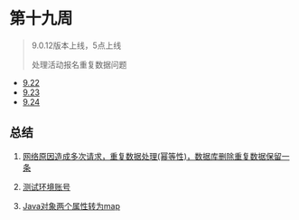 # 第十九周

> 9.0.12版本上线，5点上线
>
> 处理活动报名重复数据问题

- [9.22](9.22.md)
- [9.23](9.23.md)
- [9.24](9.24.md)

## 总结

1. [网络原因造成多次请求，重复数据处理(幂等性)，数据库删除重复数据保留一条](9.23.md#活动报名出现重复数据)

2. [测试环境账号](9.24.md#测试环境账号)

3. [Java对象两个属性转为map](9.24.md#Java对象两个属性转为map)

